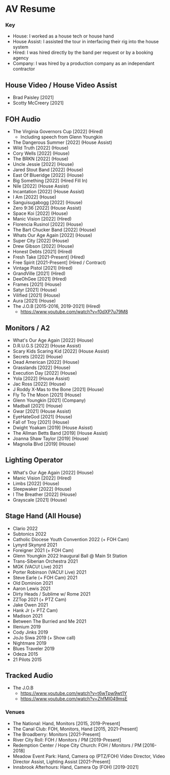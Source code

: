 # AV Resume

### Key
 
 - House: I worked as a house tech or house hand
 - House Assist: I assisted the tour in interfacing their rig into the house system
 - Hired: I was hired directly by the band per request or by a booking agency
 - Company: I was hired by a production company as an independant contractor


## House Video / House Video Assist
 - Brad Paisley [2021]
 - Scotty McCreery [2021]
 
## FOH Audio
 - The Virginia Governors Cup [2022] (Hired)
   - Including speech from Glenn Youngkin
 - The Dangerous Summer [2022] (House Assist)
 - Wild Truth [2022] (House)
 - Cory Wells [2022] (House)
 - The BRKN [2022] (House)
 - Uncle Jessie [2022] (House)
 - Jared Stout Band [2022] (House)
 - East Of Blueridge [2022] (House)
 - Big Something [2022] (Hired Fill In)
 - Nile [2022] (House Assist)
 - Incantation [2022] (House Assist)
 - I Am [2022] (House)
 - Sanguisugabogg [2022] (House)
 - Zero 9:36 [2022] (House Assist)
 - Space Koi [2022] (House)
 - Manic Vision [2022] (Hired)
 - Florencia Rusinol [2022] (House)
 - The Bart Chucker Band [2022] (House)
 - Whats Our Age Again [2022] (House)
 - Super City [2022] (House)
 - Drew Gibson [2022] (House)
 - Honest Debts [2021] (Hired)
 - Fresh Take [2021-Present] (Hired)
 - Free Spirit [2021-Present] (Hired / Contract)
 - Vintage Pistol [2021] (Hired)
 - GrandVille [2021] (Hired)
 - DeeOhGee [2021] (Hired)
 - Frames [2021] (House)
 - Satyr [2021] (House)
 - Vilified [2021] (House)
 - Aura [2021] (House)
 - The J.O.B [2015-2016, 2019-2021] (Hired)
   - https://www.youtube.com/watch?v=f0dXP7u79M8

## Monitors / A2
 - What's Our Age Again [2022] (House)
 - D.R.U.G.S [2022] (House Assist)
 - Scary Kids Scaring Kid [2022] (House Assist)
 - Secrets [2022] (House)
 - Dead American [2022] (House)
 - Grasslands [2022] (House)
 - Execution Day [2022] (House)
 - Yola [2022] (House Assist)
 - Jac Ross [2022] (House)
 - J Roddy X-Mas to the Bone [2021] (House)
 - Fly To The Moon [2021] (House)
 - Glenn Youngkin [2021] (Company)
 - Madball [2021] (House)
 - Gwar [2021] (House Assist)
 - EyeHateGod [2021] (House)
 - Fall of Troy [2021] (House)
 - Dwight Yoakam [2019] (House Asisst)
 - The Allman Betts Band [2019] (House Assist)
 - Joanna Shaw Taylor [2019] (House)
 - Magnolia Blvd [2019] (House)
 
## Lighting Operator
  - What's Our Age Again [2022] (House)
  - Manic Vision [2022] (Hired)
  - Limbs [2022] (House)
  - Sleepwaker [2022] (House)
  - I The Breather [2022] (House)
  - Grayscale [2021] (House)

## Stage Hand (All House)
 - Clario 2022
 - Subtonics 2022
 - Catholic Diocese Youth Convention 2022 (+ FOH Cam)
 - Lynyrd Skynyrd 2021
 - Foreigner 2021 (+ FOH Cam)
 - Glenn Youngkin 2022 Inaugural Ball @ Main St Station
 - Trans-Siberian Orchestra 2021
 - MGK (VACU! Live) 2021
 - Porter Robinson (VACU! Live) 2021
 - Steve Earle (+ FOH Cam) 2021
 - Old Dominion 2021
 - Aaron Lewis 2021
 - Dirty Heads / Sublime w/ Rome 2021
 - ZZTop 2021 (+ PTZ Cam)
 - Jake Owen 2021
 - Hank Jr (+ PTZ Cam)
 - Madison 2021
 - Between The Burried and Me 2021
 - Illenium 2019
 - Cody Jinks 2019
 - JoJo Siwa 2019 (+ Show call)
 - Nightmare 2019
 - Blues Traveler 2019
 - Odeza 2015
 - 21 Pilots 2015


## Tracked Audio
  - The J.O.B
    - https://www.youtube.com/watch?v=t6wTpw9wt1Y
    - https://www.youtube.com/watch?v=ZhfMI049msE

### Venues

  - The National: Hand, Monitors [2015, 2019-Present]
  - The Canal Club: FOH, Monitors, Hand [2015, 2021-Present]
  - The Broadberry: Monitors [2021-Present]
  - River City Roll: FOH / Monitors / PM [2019-Present]
  - Redemption Center / Hope City Church: FOH / Monitors / PM [2016-2018] 
  - Meadow Event Park: Hand, Camera op (PTZ/FOH) Video Director, Video Director Assist, Lighting Assist [2021-Present]
  - Innsbrook Afterhours: Hand, Camera Op (FOH) [2019-2021]
